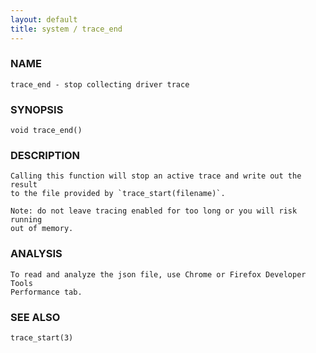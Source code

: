 ```yaml
---
layout: default
title: system / trace_end
---
```


### NAME

    trace_end - stop collecting driver trace

### SYNOPSIS

    void trace_end()

### DESCRIPTION

    Calling this function will stop an active trace and write out the result
    to the file provided by `trace_start(filename)`.

    Note: do not leave tracing enabled for too long or you will risk running
    out of memory.

### ANALYSIS

    To read and analyze the json file, use Chrome or Firefox Developer Tools
    Performance tab.

### SEE ALSO

    trace_start(3)

